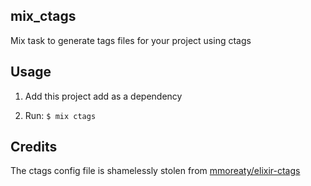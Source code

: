 ## mix_ctags

Mix task to generate tags files for your project using ctags

## Usage

1. Add this project add as a dependency

2. Run: `$ mix ctags`

## Credits

The ctags config file is shamelessly stolen from [mmoreaty/elixir-ctags](https://github.com/mmorearty/elixir-ctags)
